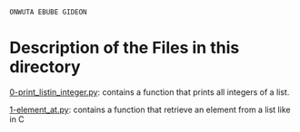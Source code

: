 ```
ONWUTA EBUBE GIDEON
```

# Description of the Files in this directory

[0-print_listin_integer.py](./0-print_list_integer.py): contains a function that prints all integers of a list.


[1-element_at.py](./1-element_at.py): contains a function that retrieve an element from a list like in C
